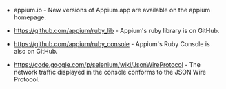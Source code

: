 - appium.io - New versions of Appium.app are available on the appium homepage.

- https://github.com/appium/ruby_lib - Appium's ruby library is on GitHub.

- https://github.com/appium/ruby_console - Appium's Ruby Console is also on GitHub.

- https://code.google.com/p/selenium/wiki/JsonWireProtocol - The network traffic displayed in the console conforms to
 the JSON Wire Protocol.